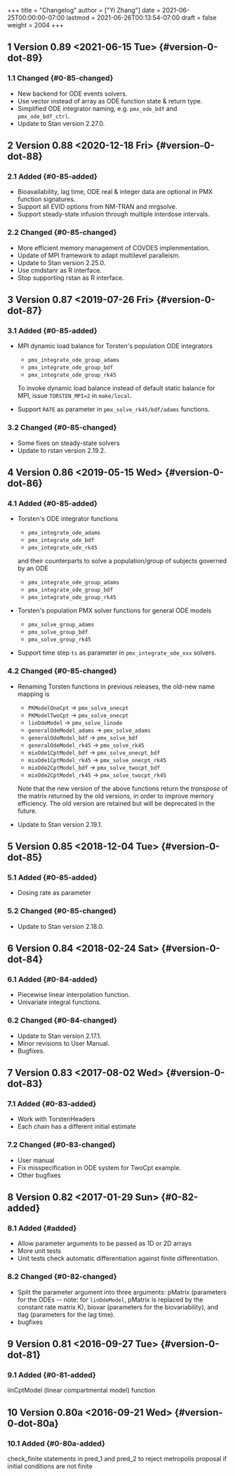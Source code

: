 +++
title = "Changelog"
author = ["Yi Zhang"]
date = 2021-06-25T00:00:00-07:00
lastmod = 2021-06-26T00:13:54-07:00
draft = false
weight = 2004
+++

## <span class="section-num">1</span> Version 0.89 <span class="timestamp-wrapper"><span class="timestamp">&lt;2021-06-15 Tue&gt;</span></span> {#version-0-dot-89}


### <span class="section-num">1.1</span> Changed {#0-85-changed}

-   New backend for ODE events solvers.
-   Use vector instead of array as ODE function state & return type.
-   Simplified ODE integrator naming,
    e.g. `pmx_ode_bdf` and  `pmx_ode_bdf_ctrl`.
-   Update to Stan version 2.27.0.


## <span class="section-num">2</span> Version 0.88 <span class="timestamp-wrapper"><span class="timestamp">&lt;2020-12-18 Fri&gt;</span></span> {#version-0-dot-88}


### <span class="section-num">2.1</span> Added {#0-85-added}

-   Bioavailability, lag time, ODE real & integer data are optional in PMX function signatures.
-   Support all EVID options from NM-TRAN and mrgsolve.
-   Support steady-state infusion through multiple interdose intervals.


### <span class="section-num">2.2</span> Changed {#0-85-changed}

-   More efficient memory management of COVDES implenmentation.
-   Update of MPI framework to adapt multilevel paralleism.
-   Update to Stan version 2.25.0.
-   Use cmdstanr as R interface.
-   Stop supporting rstan as R interface.


## <span class="section-num">3</span> Version 0.87 <span class="timestamp-wrapper"><span class="timestamp">&lt;2019-07-26 Fri&gt;</span></span> {#version-0-dot-87}


### <span class="section-num">3.1</span> Added {#0-85-added}

-   MPI dynamic load balance for Torsten's population ODE integrators

    -   `pmx_integrate_ode_group_adams`
    -   `pmx_integrate_ode_group_bdf`
    -   `pmx_integrate_ode_group_rk45`

    To invoke dynamic load balance instead of default static
    balance for MPI, issue `TORSTEN_MPI=2` in `make/local`.
-   Support `RATE` as parameter in `pmx_solve_rk45/bdf/adams`
    functions.


### <span class="section-num">3.2</span> Changed {#0-85-changed}

-   Some fixes on steady-state solvers
-   Update to rstan version 2.19.2.


## <span class="section-num">4</span> Version 0.86 <span class="timestamp-wrapper"><span class="timestamp">&lt;2019-05-15 Wed&gt;</span></span> {#version-0-dot-86}


### <span class="section-num">4.1</span> Added {#0-85-added}

-   Torsten's ODE integrator functions

    -   `pmx_integrate_ode_adams`
    -   `pmx_integrate_ode_bdf`
    -   `pmx_integrate_ode_rk45`

    and their counterparts to solve a population/group of
    subjects governed by an ODE

    -   `pmx_integrate_ode_group_adams`
    -   `pmx_integrate_ode_group_bdf`
    -   `pmx_integrate_ode_group_rk45`
-   Torsten's population PMX solver functions for general
    ODE models
    -   `pmx_solve_group_adams`
    -   `pmx_solve_group_bdf`
    -   `pmx_solve_group_rk45`
-   Support time step `ts` as parameter in `pmx_integrate_ode_xxx`
    solvers.


### <span class="section-num">4.2</span> Changed {#0-85-changed}

-   Renaming Torsten functions in previous releases, the
    old-new name mapping is

    -   `PKModelOneCpt` &rarr; `pmx_solve_onecpt`
    -   `PKModelTwoCpt` &rarr; `pmx_solve_onecpt`
    -   `linOdeModel` &rarr; `pmx_solve_linode`
    -   `generalOdeModel_adams` &rarr; `pmx_solve_adams`
    -   `generalOdeModel_bdf` &rarr; `pmx_solve_bdf`
    -   `generalOdeModel_rk45` &rarr; `pmx_solve_rk45`
    -   `mixOde1CptModel_bdf` &rarr; `pmx_solve_onecpt_bdf`
    -   `mixOde1CptModel_rk45` &rarr; `pmx_solve_onecpt_rk45`
    -   `mixOde2CptModel_bdf` &rarr; `pmx_solve_twocpt_bdf`
    -   `mixOde2CptModel_rk45` &rarr; `pmx_solve_twocpt_rk45`

    Note that the new version of the above functions return
    the _transpose_ of the matrix returned by the old
    versions, in order to improve memory efficiency. The old version are retained but will be
    deprecated in the future.
-   Update to Stan version 2.19.1.


## <span class="section-num">5</span> Version 0.85 <span class="timestamp-wrapper"><span class="timestamp">&lt;2018-12-04 Tue&gt;</span></span> {#version-0-dot-85}


### <span class="section-num">5.1</span> Added {#0-85-added}

-   Dosing rate as parameter


### <span class="section-num">5.2</span> Changed {#0-85-changed}

-   Update to Stan version 2.18.0.


## <span class="section-num">6</span> Version 0.84 <span class="timestamp-wrapper"><span class="timestamp">&lt;2018-02-24 Sat&gt;</span></span> {#version-0-dot-84}


### <span class="section-num">6.1</span> Added {#0-84-added}

-   Piecewise linear interpolation function.
-   Univariate integral functions.


### <span class="section-num">6.2</span> Changed {#0-84-changed}

-   Update to Stan version 2.17.1.
-   Minor revisions to User Manual.
-   Bugfixes.


## <span class="section-num">7</span> Version 0.83 <span class="timestamp-wrapper"><span class="timestamp">&lt;2017-08-02 Wed&gt;</span></span> {#version-0-dot-83}


### <span class="section-num">7.1</span> Added {#0-83-added}

-   Work with TorstenHeaders
-   Each chain has a different initial estimate


### <span class="section-num">7.2</span> Changed {#0-83-changed}

-   User manual
-   Fix misspecification in ODE system for TwoCpt example.
-   Other bugfixes


## <span class="section-num">8</span> Version 0.82 <span class="timestamp-wrapper"><span class="timestamp">&lt;2017-01-29 Sun&gt;</span></span> {#0-82-added}


### <span class="section-num">8.1</span> Added {#added}

-   Allow parameter arguments to be passed as 1D or 2D arrays
-   More unit tests
-   Unit tests check automatic differentiation against finite differentiation.


### <span class="section-num">8.2</span> Changed {#0-82-changed}

-   Split the parameter argument into three arguments: pMatrix
    (parameters for the ODEs -- note: for `linOdeModel`, pMatrix
    is replaced by the constant rate matrix K), biovar
    (parameters for the biovariability), and tlag (parameters
    for the lag time).
-   bugfixes


## <span class="section-num">9</span> Version 0.81 <span class="timestamp-wrapper"><span class="timestamp">&lt;2016-09-27 Tue&gt;</span></span> {#version-0-dot-81}


### <span class="section-num">9.1</span> Added {#0-81-added}

linCptModel (linear compartmental model) function


## <span class="section-num">10</span> Version 0.80a <span class="timestamp-wrapper"><span class="timestamp">&lt;2016-09-21 Wed&gt;</span></span> {#version-0-dot-80a}


### <span class="section-num">10.1</span> Added {#0-80a-added}

check_finite statements in pred_1 and pred_2 to reject metropolis proposal if initial conditions are not finite
